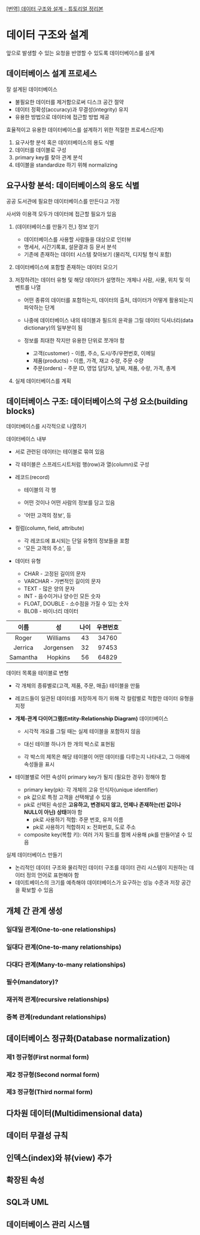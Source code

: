 [[번역] 데이터 구조와 설계 - 튜토리얼 정리본](https://medium.com/@khwsc1/%EB%B2%88%EC%97%AD-%EB%8D%B0%EC%9D%B4%ED%84%B0-%EA%B5%AC%EC%A1%B0%EC%99%80-%EC%84%A4%EA%B3%84-%ED%8A%9C%ED%86%A0%EB%A6%AC%EC%96%BC-b25792a0aa86)

# 데이터 구조와 설계

앞으로 발생할 수 있는 요청을 반영할 수 있도록 데이터베이스를 설계



## 데이터베이스 설계 프로세스

잘 설계된 데이터베이스

- 불필요한 데이터를 제거함으로써 디스크 공간 절약
- 데이터 정확성(accuracy)과 무결성(integrity) 유지
- 유용한 방법으로 데이터에 접근할 방법 제공



효율적이고 유용한 데이터베이스를 설계하기 위한 적절한 프로세스(단계)

1. 요구사항 분석 혹은 데이터베이스의 용도 식별
2. 데이터를 데이블로 구성
3. primary key를 찾아 관계 분석
4. 테이블을 standardize 하기 위해 normalizing



## 요구사항 분석: 데이터베이스의 용도 식별

공공 도서관에 필요한 데이터베이스를 만든다고 가정

사서와 이용객 모두가 데이터에 접근할 필요가 있음



1. (데이터베이스를 만들기 전,) 정보 얻기
   - 데이터베이스를 사용할 사람들을 대상으로 인터뷰
   - 명세서, 시간기록표, 설문결과 등 문서 분석
   - 기존에 존재하는 데이터 시스템 찾아보기 (물리적, 디지털 형식 포함)

2. 데이터베이스에 포함할 존재하는 데이터 모으기

3. 저장하려는 데이터 유형 및 해당 데이터가 설명하는 개체나 사람, 사물, 위치 및 이벤트를 나열

   - 어떤 종류의 데이터를 포함하는지, 데이터의 출처, 데이터가 어떻게 활용되는지 파악하는 단계

   - 나중에 데이터베이스 내의 테이블과 필드의 윤곽을 그릴 데이터 딕셔너리(data dictionary)의 일부분이 됨
   - 정보를 최대한 작지만 유용한 단위로 쪼개야 함
     - 고객(customer) - 이름, 주소, 도시/주/우편번호, 이메일
     - 제품(products) - 이름, 가격, 재고 수량, 주문 수량
     - 주문(orders) - 주문 ID, 영업 담당자, 날짜, 제품, 수량, 가격, 총계

4. 실제 데이터베이스를 계획



## 데이터베이스 구조: 데이터베이스의 구성 요소(building blocks)

데이터베이스를 시각적으로 나열하기



데이터베이스 내부

- 서로 관련된 데이터는 테이블로 묶여 있음

- 각 테이블은 스프레드시트처럼 행(row)과 열(column)로 구성

- 레코드(record)

  - 테이블의 각 행

  - 어떤 것이나 어떤 사람의 정보를 담고 있음
  - '어떤 고객의 정보', 등

- 컬럼(column, field, attribute)

  - 각 레코드에 표시되는 단일 유형의 정보들을 포함
  - '모든 고객의 주소', 등

- 데이터 유형

  - CHAR - 고정된 길이의 문자
  - VARCHAR - 가변적인 길이의 문자
  - TEXT - 많은 양의 문자
  - INT - 음수이거나 양수인 모든 숫자
  - FLOAT, DOUBLE - 소수점을 가질 수 있는 숫자
  - BLOB - 바이너리 데이터



|   이름   |    성     | 나이 | 우편번호 |
| :------: | :-------: | :--: | :------: |
|  Roger   | Williams  |  43  |  34760   |
| Jerrica  | Jorgensen |  32  |  97453   |
| Samantha |  Hopkins  |  56  |  64829   |



데이터 목록을 테이블로 변형

- 각 개체의 종류별로(고객, 제품, 주문, 매출) 테이블을 만듦

- 레코드들이 일관된 데이터를 저장하게 하기 위해 각 컬럼별로 적합한 데이터 유형을 지정

- **개체-관계 다이어그램(Entity-Relationship Diagram)** 데이터베이스

  - 시각적 개요를 그릴 때는 실제 테이블을 포함하지 않음

  - 대신 테이블 하나가 한 개의 박스로 표현됨
  - 각 박스의 제목은 해당 테이블이 어떤 데이터를 다루는지 나타내고, 그 아래에 속성들을 표시

- 테이블별로 어떤 속성이 primary key가 될지 (필요한 경우) 정해야 함
  - primary key(pk): 각 개체의 고유 인식자(unique identifier)
  - pk 값으로 특정 고객을 선택해낼 수 있음
  - pk로 선택된 속성은 **고유하고, 변경되지 않고, 언제나 존재하는(빈 값이나 NULL이 아닌) 상태**여야 함
    - pk로 사용하기 적합: 주문 번호, 유저 이름
    - pk로 사용하기 적합하지 x: 전화번호, 도로 주소
  - composite key(복합 키): 여러 가지 필드를 함께 사용해 pk를 만들어낼 수 있음



실제 데이터베이스 만들기

- 논리적인 데이터 구조와 물리적인 데이터 구조를 데이터 관리 시스템이 지원하는 데이터 정의 언어로 표현해야 함
- 데이트베이스의 크기를 예측해야 데이터베이스가 요구하는 성능 수준과 저장 공간을 확보할 수 있음



## 개체 간 관계 생성





### 일대일 관계(One-to-one relationships)

### 일대다 관계(One-to-many relationships)

### 다대다 관계(Many-to-many relationships)

### 필수(mandatory)?

### 재귀적 관계(recursive relationships)

### 중복 관계(redundant relationships)



## 데이터베이스 정규화(Database normalization)

### 제1 정규형(First normal form)

### 제2 정규형(Second normal form)

### 제3 정규형(Third normal form)



## 다차원 데이터(Multidimensional data)

## 데이터 무결성 규칙

## 인덱스(index)와 뷰(view) 추가

## 확장된 속성

## SQL과 UML

## 데이터베이스 관리 시스템
